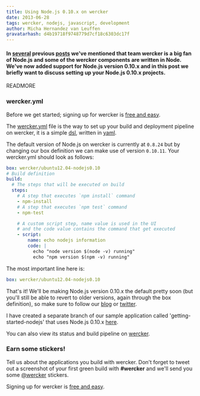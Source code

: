 ```yaml
---
title: Using Node.js 0.10.x on wercker
date: 2013-06-28
tags: wercker, nodejs, javascript, development
author: Micha Hernandez van Leuffen
gravatarhash: d4b19718f9748779d7cf18c6303dc17f
---
```


<h4 class="subheader">
In <a href="http://blog.wercker.com/2013/06/20/Getting-started-with-Node-Mongoose-MongoDB-Part1.html">several</a> previous <a href="http://blog.wercker.com/2013/06/21/Getting-started-with-Node-Mongoose-MongoDB-Part2.html">posts</a> we've mentioned that team wercker is a big fan of Node.js and some of the wercker components are written in Node. We've now added support for Node.js version 0.10.x and in this post we briefly want to discuss setting up your Node.js 0.10.x projects.
</h4>

READMORE

### wercker.yml

Before we get started; signing up for wercker is [free and easy](https://app.wercker.com/users/new/).

The [wercker.yml](http://devcenter.wercker.com/articles/werckeryml/) file is the way to set up your build and deployment pipeline on wercker, it is a simple [dsl](http://en.wikipedia.org/wiki/Domain-specific_language), written in [yaml](http://www.yaml.org/).

The default version of Node.js on wercker is currently at `0.8.24` but by changing our box definition we can make use of version `0.10.11`. Your wercker.yml should look as follows:

``` yaml
box: wercker/ubuntu12.04-nodejs0.10
# Build definition
build:
  # The steps that will be executed on build
  steps:
    # A step that executes `npm install` command
    - npm-install
    # A step that executes `npm test` command
    - npm-test

    # A custom script step, name value is used in the UI
    # and the code value contains the command that get executed
    - script:
        name: echo nodejs information
        code: |
          echo "node version $(node -v) running"
          echo "npm version $(npm -v) running"
```

The most important line here is:

``` yaml
box: wercker/ubuntu12.04-nodejs0.10
```

That's it! We'll be making Node.js version 0.10.x the default pretty soon (but you'll still be able to revert to older versions, again through the box definition), so make sure to follow our [blog](http://blog.wercker.com) or [twitter](http://twitter.com/wercker).

I have created a separate branch of our sample application called 'getting-started-nodejs' that uses Node.js 0.10.x [here](https://github.com/mies/getting-started-nodejs/tree/node-0.10.x).

You can also view its status and build pipeline on [wercker](https://app.wercker.com/#project/51c02591b5c1c6ab300002a0).

### Earn some stickers!

Tell us about the applications you build with wercker. Don't forget to tweet out a screenshot of your first green build with **#wercker** and we'll send you some [@wercker](http://twitter.com/wercker) stickers.

Signing up for wercker is [free and easy](https://app.wercker.com/users/new/).